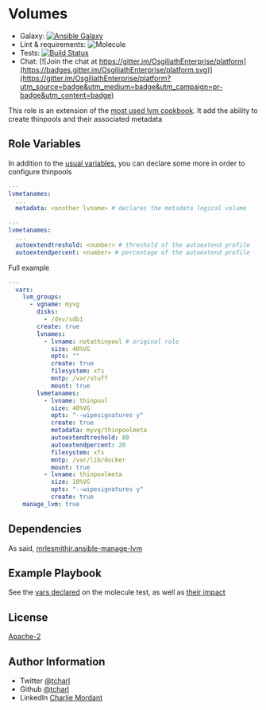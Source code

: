 Volumes
=========

* Galaxy: [![Ansible Galaxy](https://img.shields.io/badge/galaxy-tcharl.ansible_volumes-660198.svg?style=flat)](https://galaxy.ansible.com/tcharl/ansible_volumes)
* Lint & requirements: ![Molecule](https://github.com/OsgiliathEnterprise/ansible-volumes/workflows/Molecule/badge.svg)
* Tests: [![Build Status](https://travis-ci.org/OsgiliathEnterprise/ansible-volumes.svg?branch=master)](https://travis-ci.org/OsgiliathEnterprise/ansible-volumes)
* Chat: [![Join the chat at https://gitter.im/OsgiliathEnterprise/platform](https://badges.gitter.im/OsgiliathEnterprise/platform.svg)](https://gitter.im/OsgiliathEnterprise/platform?utm_source=badge&utm_medium=badge&utm_campaign=pr-badge&utm_content=badge)

This role is an extension of the [most used lvm cookbook](https://github.com/mrlesmithjr/ansible-manage-lvm).
It add the ability to create thinpools and their associated metadata

Role Variables
--------------

In addition to the [usual variables](https://github.com/mrlesmithjr/ansible-manage-lvm/blob/master/README.md), you can declare some more in order to configure thinpools

```yaml
---
lvmetanames:
  ...
  metadata: <another lvname> # declares the metadata logical volume 
```

```yaml
---
lvmetanames:
  ...
  autoextendtreshold: <number> # threshold of the autoextend profile
  autoextendpercent: <number> # percentage of the autoextend profile
```

Full example
```yaml
---
  vars:
    lvm_groups:
      - vgname: myvg
        disks:
          - /dev/sdb1
        create: true
        lvnames:
          - lvname: notathinpool # original role
            size: 40%VG
            opts: "" 
            create: true
            filesystem: xfs
            mntp: /var/stuff
            mount: true
        lvmetanames:
          - lvname: thinpool
            size: 40%VG
            opts: "--wipesignatures y"
            create: true
            metadata: myvg/thinpoolmeta
            autoextendtreshold: 80
            autoextendpercent: 20
            filesystem: xfs
            mntp: /var/lib/docker
            mount: true
          - lvname: thinpoolmeta
            size: 10%VG
            opts: "--wipesignatures y"
            create: true
    manage_lvm: true
```


Dependencies
------------

As said, [mrlesmithjr.ansible-manage-lvm](https://github.com/mrlesmithjr/ansible-manage-lvm)

Example Playbook
----------------

See the [vars declared](https://github.com/OsgiliathEnterprise/ansible-volumes/blob/master/molecule/default/molecule.yml) on the molecule test, as well as [their impact](https://github.com/OsgiliathEnterprise/ansible-manage-lvm-plus/blob/master/molecule/default/tests/test_default.py) 

License
-------

[Apache-2](https://www.apache.org/licenses/LICENSE-2.0)

Author Information
------------------

* Twitter [@tcharl](https://twitter.com/Tcharl)
* Github [@tcharl](https://github.com/Tcharl)
* LinkedIn [Charlie Mordant](https://www.linkedin.com/in/charlie-mordant-51796a97/)